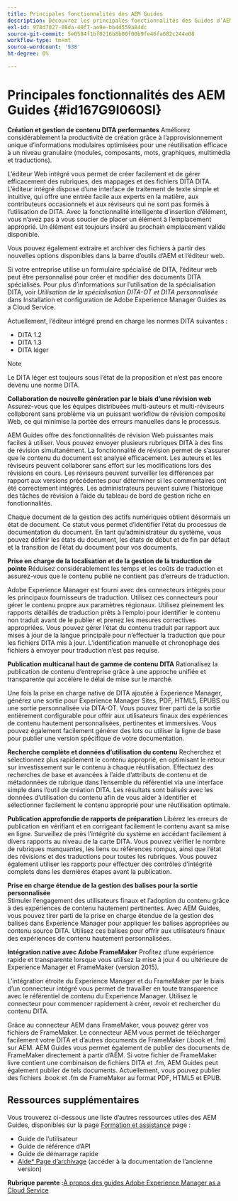 ```yaml
---
title: Principales fonctionnalités des AEM Guides
description: Découvrez les principales fonctionnalités des Guides d’AEM, de la création DITA, de la gestion de contenu, de la révision web, de la traduction, de la localisation, de la publication multicanal et de l’intégration de FrameMaker.
exl-id: 978d7027-08da-40f7-ae9e-bb4d559a84dc
source-git-commit: 5e0584f1bf0216b8b00f00b9fe46fa682c244e08
workflow-type: tm+mt
source-wordcount: '938'
ht-degree: 0%

---
```


# Principales fonctionnalités des AEM Guides {#id167G9I060SI}

**Création et gestion de contenu DITA performantes**
Améliorez considérablement la productivité de création grâce à l’approvisionnement unique d’informations modulaires optimisées pour une réutilisation efficace à un niveau granulaire \(modules, composants, mots, graphiques, multimédia et traductions\).

L’éditeur Web intégré vous permet de créer facilement et de gérer efficacement des rubriques, des mappages et des fichiers DITA DITA. L’éditeur intégré dispose d’une interface de traitement de texte simple et intuitive, qui offre une entrée facile aux experts en la matière, aux contributeurs occasionnels et aux réviseurs qui ne sont pas formés à l’utilisation de DITA. Avec la fonctionnalité intelligente d’insertion d’élément, vous n’avez pas à vous soucier de placer un élément à l’emplacement approprié. Un élément est toujours inséré au prochain emplacement valide disponible.

Vous pouvez également extraire et archiver des fichiers à partir des nouvelles options disponibles dans la barre d’outils d’AEM et l’éditeur web.

Si votre entreprise utilise un formulaire spécialisé de DITA, l’éditeur web peut être personnalisé pour créer et modifier des documents DITA spécialisés. Pour plus d’informations sur l’utilisation de la spécialisation DITA, voir *Utilisation de la spécialisation DITA-OT et DITA personnalisée* dans Installation et configuration de Adobe Experience Manager Guides as a Cloud Service.

Actuellement, l’éditeur intégré prend en charge les normes DITA suivantes :

* DITA 1.2
* DITA 1.3
* DITA léger


>[!NOTE]
>
> Le DITA léger est toujours sous l’état de la proposition et n’est pas encore devenu une norme DITA.

**Collaboration de nouvelle génération par le biais d’une révision web**
Assurez-vous que les équipes distribuées multi-auteurs et multi-réviseurs collaborent sans problème via un puissant workflow de révision composite Web, ce qui minimise la portée des erreurs manuelles dans le processus.

AEM Guides offre des fonctionnalités de révision Web puissantes mais faciles à utiliser. Vous pouvez envoyer plusieurs rubriques DITA à des fins de révision simultanément. La fonctionnalité de révision permet de s’assurer que le contenu du document est analysé efficacement. Les auteurs et les réviseurs peuvent collaborer sans effort sur les modifications lors des révisions en cours. Les réviseurs peuvent surveiller les différences par rapport aux versions précédentes pour déterminer si les commentaires ont été correctement intégrés. Les administrateurs peuvent suivre l’historique des tâches de révision à l’aide du tableau de bord de gestion riche en fonctionnalités.

Chaque document de la gestion des actifs numériques obtient désormais un état de document. Ce statut vous permet d’identifier l’état du processus de documentation du document. En tant qu’administrateur du système, vous pouvez définir les états du document, les états de début et de fin par défaut et la transition de l’état du document pour vos documents.

**Prise en charge de la localisation et de la gestion de la traduction de pointe**
Réduisez considérablement les temps et les coûts de traduction et assurez-vous que le contenu publié ne contient pas d’erreurs de traduction.

Adobe Experience Manager est fourni avec des connecteurs intégrés pour les principaux fournisseurs de traduction. Utilisez ces connecteurs pour gérer le contenu propre aux paramètres régionaux. Utilisez pleinement les rapports détaillés de traduction prêts à l’emploi pour identifier le contenu non traduit avant de le publier et prenez les mesures correctives appropriées. Vous pouvez gérer l’état du contenu traduit par rapport aux mises à jour de la langue principale pour n’effectuer la traduction que pour les fichiers DITA mis à jour. L’identification manuelle et chronophage des fichiers à envoyer pour traduction n’est pas requise.

**Publication multicanal haut de gamme de contenu DITA**
Rationalisez la publication de contenu d’entreprise grâce à une approche unifiée et transparente qui accélère le délai de mise sur le marché.

Une fois la prise en charge native de DITA ajoutée à Experience Manager, générez une sortie pour Experience Manager Sites, PDF, HTML5, EPUBS ou une sortie personnalisée via DITA-OT. Vous pouvez tirer parti de la sortie entièrement configurable pour offrir aux utilisateurs finaux des expériences de contenu hautement personnalisées, pertinentes et immersives. Vous pouvez également facilement générer des lots ou utiliser la ligne de base pour publier une version spécifique de votre documentation.

**Recherche complète et données d’utilisation du contenu**
Recherchez et sélectionnez plus rapidement le contenu approprié, en optimisant le retour sur investissement sur le contenu à chaque réutilisation. Effectuez des recherches de base et avancées à l’aide d’attributs de contenu et de métadonnées de rubrique dans l’ensemble du référentiel via une interface simple dans l’outil de création DITA. Les résultats sont balisés avec les données d’utilisation du contenu afin de vous aider à identifier et sélectionner facilement le contenu approprié pour une réutilisation optimale.

**Publication approfondie de rapports de préparation**
Libérez les erreurs de publication en vérifiant et en corrigeant facilement le contenu avant sa mise en ligne. Surveillez de près l’intégrité du système en accédant facilement à divers rapports au niveau de la carte DITA. Vous pouvez vérifier le nombre de rubriques manquantes, les liens ou références rompus, ainsi que l’état des révisions et des traductions pour toutes les rubriques. Vous pouvez également utiliser les rapports pour effectuer des contrôles d’intégrité complets dans les dernières étapes avant la publication.

**Prise en charge étendue de la gestion des balises pour la sortie personnalisée**\
Stimuler l’engagement des utilisateurs finaux et l’adoption du contenu grâce à des expériences de contenu hautement pertinentes. Avec AEM Guides, vous pouvez tirer parti de la prise en charge étendue de la gestion des balises dans Experience Manager pour appliquer les balises appropriées au contenu source DITA. Utilisez ces balises pour offrir aux utilisateurs finaux des expériences de contenu hautement personnalisées.

**Intégration native avec Adobe FrameMaker**
Profitez d’une expérience rapide et transparente lorsque vous utilisez la mise à jour 4 ou ultérieure de Experience Manager et FrameMaker (version 2015).

L’intégration étroite du Experience Manager et du FrameMaker par le biais d’un connecteur intégré vous permet de travailler en toute transparence avec le référentiel de contenu du Experience Manager. Utilisez le connecteur pour commencer rapidement à créer, revoir et rechercher du contenu DITA.

Grâce au connecteur AEM dans FrameMaker, vous pouvez gérer vos fichiers de FrameMaker. Le connecteur AEM vous permet de télécharger facilement votre DITA et d’autres documents de FrameMaker (.book et .fm) sur AEM. AEM Guides vous permet également de publier des documents de FrameMaker directement à partir d’AEM. Si votre fichier de FrameMaker livre contient une combinaison de fichiers DITA et .fm, AEM Guides peut également publier de tels documents. Actuellement, vous pouvez publier des fichiers .book et .fm de FrameMaker au format PDF, HTML5 et EPUB.

## Ressources supplémentaires

Vous trouverez ci-dessous une liste d’autres ressources utiles des AEM Guides, disponibles sur la page [Formation et assistance](https://helpx.adobe.com/support/xml-documentation-for-experience-manager.html) page :

* Guide de l’utilisateur
* Guide de référence d’API
* Guide de démarrage rapide
* [Aide* Page d’archivage](https://helpx.adobe.com/xml-documentation-for-experience-manager/archive.html) (accéder à la documentation de l’ancienne version)

**Rubrique parente :**[&#x200B;À propos des guides Adobe Experience Manager as a Cloud Service](intro.md)
